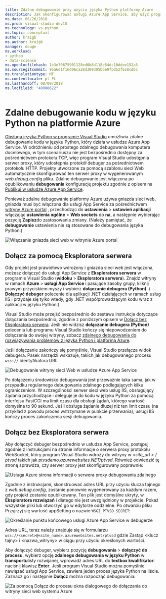 ```yaml
---
title: Zdalne debugowanie przy użyciu języka Python platformy Azure
description: Jak skonfigurować usługi Azure App Service, aby użyć programu Visual Studio zdalne debugowanie aplikacji w języku Python.
ms.date: 06/26/2018
ms.prod: visual-studio-dev15
ms.technology: vs-python
ms.topic: conceptual
author: kraigb
ms.author: kraigb
manager: douge
ms.workload:
- python
- data-science
ms.openlocfilehash: 1e3e70675901128ed6b8d118e54dc10ddee152a5
ms.sourcegitcommit: 96a6d1f16d06ca28d309d05b6e9fbd52f628cdbc
ms.translationtype: MT
ms.contentlocale: pl-PL
ms.lasthandoff: 08/09/2018
ms.locfileid: "40008622"
---
```

# <a name="remotely-debug-python-code-on-azure"></a>Zdalne debugowanie kodu w języku Python na platformie Azure

[Obsługa języka Python w programie Visual Studio](installing-python-support-in-visual-studio.md) umożliwia zdalne debugowanie kodu w języku Python, który działa w usłudze Azure App Service. W odróżnieniu od prostego zdalnego debugowania komputera docelowego, w tym scenariuszu nie jest bezpośrednio dostępny za pośrednictwem protokołu TCP, więc program Visual Studio udostępnia serwer proxy, który udostępnia protokół debuger za pośrednictwem protokołu HTTP. Projekty utworzone za pomocą szablonu sieci Web automatycznie skonfigurować ten serwer proxy w wygenerowanym *web.debug.config* pliku. Zdalne debugowanie jest włączona po opublikowaniu **debugowania** konfigurację projektu zgodnie z opisem na [Publikuj w usłudze Azure App Service](publishing-python-web-applications-to-azure-from-visual-studio.md).

Ponieważ zdalne debugowanie platformy Azure używa gniazda sieci web, gniazda musi być włączona dla usługi App Service za pośrednictwem [witryny Azure portal](https://portal.azure.com) , przechodząc do **ustawienia** > **ustawień aplikacji**  włączając **ustawienia ogólne** > **Web sockets** do **na**, a następnie wybierając pozycję **Zapisz**do zastosowania zmiany. (Należy pamiętać, że **debugowanie** ustawienia nie są stosowane do debugowania języka Python.)

![Włączanie gniazda sieci web w witrynie Azure portal](media/azure-remote-debugging-enable-web-sockets.png)

## <a name="attach-with-server-explorer"></a>Dołącz za pomocą Eksploratora serwera

Gdy projekt jest prawidłowo wdrożony i gniazda sieci web jest włączona, możesz dołączyć do usługi App Service z **Eksploratora serwera** w programie Visual Studio (**widoku** > **Eksploratora serwera**). Znajdź witryny w ramach **Azure** > **usługi App Service** i pasujące zasoby grupy, kliknij prawym przyciskiem myszy i wybierz **dołączanie debugera (Python)**. ( **Dołączyć debuger** polecenie dla aplikacji .NET działających w ramach usług IIS i przydaje się tylko wtedy, gdy .NET współprowadzącym kodu wraz z aplikacji w języku Python.)

Visual Studio może przejść bezpośrednio do zestawu instrukcje dotyczące dołączania bezpośrednio, zgodnie z poniższym opisem w [Dołącz bez Eksploratora serwera](#attach-without-server-explorer). Jeśli nie widzisz **dołączanie debugera (Python)** polecenia lub programu Visual Studio kończy się niepowodzeniem do dołączenia do swojej witryny, zobacz [zdalnego debugowania do rozwiązywania problemów z języka Python i platformą Azure](debugging-remote-python-code-on-azure-troubleshooting.md).

Jeśli dołączanie zakończy się pomyślnie, Visual Studio przełącza widok debugera. Pasek narzędzi wskazuje, takich jak debugowanego procesu `wss://` identyfikatora URI:

![Debugowanie witryny sieci Web w usłudze Azure App Service](media/azure-remote-debugging-attached.png)

Po dołączeniu środowisko debugowania jest przeważnie taka sama, jak w przypadku regularnego debugowania zdalnego podlegających kilku ograniczeniom. W szczególności serwer sieci web usług IIS, obsługujący żądania przychodzące i deleguje je do kodu w języku Python za pomocą interfejsu FastCGI ma limit czasu dla obsługi żądań, którego wartość domyślna to 90 sekund. Jeśli obsługa żądanie dłużej niż ten limit czasu (na przykład z powodu proces wstrzymane w punkcie przerwania), usługi IIS kończy proces zakończenia sesji debugowania. 

## <a name="attach-without-server-explorer"></a>Dołącz bez Eksploratora serwera

Aby dołączyć debuger bezpośrednio w usłudze App Service, postępuj zgodnie z instrukcjami na stronie informacje o serwera proxy protokołu WebSocket, który program Visual Studio wdroży do witryny w  *\<site_url > / ptvsd* takich jak  *ptvsdemo.azurewebsites.NET/ptvsd*. Również odwiedzić tę stronę sprawdza, czy serwer proxy jest skonfigurowany poprawnie:

![Usługa Azure strona informacji o serwera proxy debugowania zdalnego](media/azure-remote-debugging-proxy-info-page.png)

Zgodnie z instrukcjami, skonstruować adres URL przy użyciu klucza tajnego z *web.debug.config*, zostanie ponownie wygenerowany za każdym razem, gdy projekt zostanie opublikowany. Ten plik jest domyślne ukryty, w **Eksploratora rozwiązań** i dlatego nie jest uwzględniony w projekcie, Pokaż wszystkie pliki lub otworzyć go w edytorze oddzielne. Po otwarciu pliku Przyjrzyj się wartość appSetting o nazwie `WSGI_PTVSD_SECRET`:

![Określanie punktu końcowego usługi Azure App Service w debugerze](media/azure-remote-debugging-secret.png)

Adres URL, teraz należy znajduje się w formularzu `wss://<secret>@<site_name>.azurewebsites.net/ptvsd` gdzie Zastąp &lt;klucz tajny&gt; i &lt;nazwa_witryny&gt; w ciągu przy użyciu określonych wartości.

Aby dołączyć debuger, wybierz pozycję **debugowania** > **dołączyć do procesu**, wybierz opcję **zdalnego debugowania w języku Python** w **transportu**listy rozwijanej, wprowadź adres URL do **textbox kwalifikator**i naciśnij klawisz **Enter**. Jeśli program Visual Studio można pomyślnie nawiązać usługi App Service, zawiera jeden proces języka Python na liście. Zaznacz go i następnie **Dołącz** można rozpocząć debugowania:

![Za pomocą Dołącz do procesu okna dialogowego do dołączania do witryny sieci web systemu Azure](media/azure-remote-debugging-manual-attach.png)
